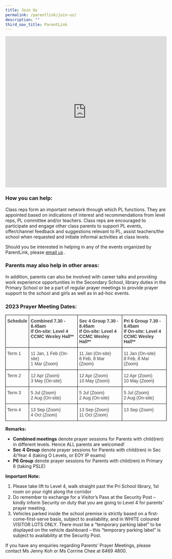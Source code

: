 ```yaml
---
title: Join Us
permalink: /parentlink/join-us/
description: ""
third_nav_title: ParentLink
---
```

<div style="width:100%; height:470px">
	<iframe allowfullscreen="true" height="100%" width="100%" frameborder="0" src="https://docs.google.com/presentation/d/e/2PACX-1vSwr6ksR7xPMpLrWjmP92xUYvLnRA2fU-xRvC23BZPWjapIzO3Y_oxNRX4aio-eA3rM2TTO9pEpfrVO/embed?start=false&amp;loop=false&amp;delayms=3000"></iframe>
	</div>

### How you can help:

Class reps form an important network through which PL functions. They are appointed based on indications of interest and recommendations from level reps, PL committee and/or teachers. Class reps are encouraged to participate and engage other class parents to support PL events, offer/channel feedback and suggestions relevant to PL, assist teachers/the school when requested and initiate informal activities at class levels.  

Should you be interested in helping in any of the events organized by ParentLink, please&nbsp;[email us](mailto:mgss@moe.edu.sg)&nbsp;.

### Parents may also help in other areas:

In addition, parents can also be involved with career talks and providing work experience opportunities in the Secondary School, library duties in the Primary School or be a part of regular prayer meetings to provide prayer support to the school and girls as well as in ad-hoc events.

  

### 2023 Prayer Meeting Dates:

<style type="text/css">
.tg  {border-collapse:collapse;border-spacing:0;}
.tg td{border-color:black;border-style:solid;border-width:1px;font-family:Arial, sans-serif;font-size:14px;
  overflow:hidden;padding:10px 5px;word-break:normal;}
.tg th{border-color:black;border-style:solid;border-width:1px;font-family:Arial, sans-serif;font-size:14px;
  font-weight:normal;overflow:hidden;padding:10px 5px;word-break:normal;}
.tg .tg-uwnk{color:#3D3D3D;text-align:left;vertical-align:top}
.tg .tg-bzr3{color:#3D3D3D;font-weight:bold;text-align:left;vertical-align:top}
</style>
<table class="tg">
<thead>
  <tr>
    <th class="tg-bzr3">Schedule</th>
    <th class="tg-bzr3">Combined 7.30 - 8.45am <br>
      If On-site: Level 4 CCMC Wesley Hall**</th>
    <th class="tg-bzr3">Sec 4 Group 7.30 - 8.45am <br>
      If On-site: Level 4 CCMC Wesley Hall**</th>
    <th class="tg-bzr3">Pri 6 Group 7.30 - 8.45am <br>
      If On-site: Level 4 CCMC Wesley Hall**</th>
  </tr>
</thead>
<tbody>
  <tr>
    <td class="tg-uwnk">Term 1</td>
    <td class="tg-uwnk">11 Jan, 1 Feb (On-site) <br>
			1 Mar (Zoom)</td>
    <td class="tg-uwnk">11 Jan (On-site) <br>
      8 Feb, 8 Mar (Zoom)</td>
    <td class="tg-uwnk">11 Jan (On-site) <br>
      8 Feb, 8 Mar (Zoom)</td>
  </tr>
  <tr>
    <td class="tg-uwnk">Term 2</td>
    <td class="tg-uwnk">12 Apr (Zoom) <br>
      3 May (On-site)</td>
    <td class="tg-uwnk">12 Apr (Zoom) <br>
      10 May (Zoom)</td>
    <td class="tg-uwnk">12 Apr (Zoom) <br>
      10 May (Zoom)</td>
  </tr>
  <tr>
    <td class="tg-uwnk">Term 3</td>
    <td class="tg-uwnk">5 Jul (Zoom) <br>
      2 Aug (On-site)</td>
    <td class="tg-uwnk">5 Jul (Zoom) <br>
      2 Aug (On-site)</td>
    <td class="tg-uwnk">5 Jul (Zoom) <br>
      2 Aug (On-site)</td>
  </tr>
  <tr>
    <td class="tg-uwnk">Term 4</td>
    <td class="tg-uwnk">13 Sep (Zoom) <br>
      4 Oct (Zoom)</td>
    <td class="tg-uwnk">13 Sep (Zoom) <br>
      11 Oct (Zoom)</td>
    <td class="tg-uwnk">13 Sep (Zoom)</td>
  </tr>
</tbody>
</table>

**Remarks:**

*   **Combined meetings**&nbsp;denote prayer sessions for Parents with child(ren) in different levels. Hence ALL parents are welcomed!
*   **Sec 4 Group**&nbsp;denote prayer sessions for Parents with child(ren) in Sec 4/Year 4 (taking O Levels, or EOY IP exams)
*   **P6 Group**&nbsp;denote prayer sessions for Parents with child(ren) in Primary 6 (taking PSLE)

  

**Important Note:**

1.  Please take lift to Level 4, walk straight past the Pri School library, 1st room on your right along the corridor
2.  Do remember to exchange for a Visitor’s Pass at the Security Post – kindly inform Security on duty that you are going to Level 4 for parents’ prayer meeting.
3.  Vehicles parked inside the school premise is strictly based on a first-come-first-serve basis, subject to availability, and in WHITE coloured VISITOR LOTS ONLY. There must be a “temporary parking label” to be displayed on the vehicle dashboard – this “temporary parking label” is subject to availability at the Security Post.

  

If you have any enquiries regarding Parents’ Prayer Meetings, please contact Ms Jenny Koh or Ms Corrine Chee at 6469 4800.